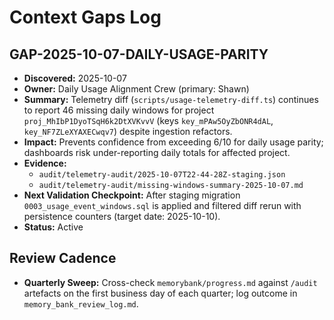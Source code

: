 # Context Gaps Log

## GAP-2025-10-07-DAILY-USAGE-PARITY
- **Discovered:** 2025-10-07
- **Owner:** Daily Usage Alignment Crew (primary: Shawn)
- **Summary:** Telemetry diff (`scripts/usage-telemetry-diff.ts`) continues to report 46 missing daily windows for project `proj_MhIbP1DyoTSqH6k2DtXVKvvV` (keys `key_mPAw5OyZbONR4dAL`, `key_NF7ZLeXYAXECwqv7`) despite ingestion refactors.
- **Impact:** Prevents confidence from exceeding 6/10 for daily usage parity; dashboards risk under-reporting daily totals for affected project.
- **Evidence:**
  - `audit/telemetry-audit/2025-10-07T22-44-28Z-staging.json`
  - `audit/telemetry-audit/missing-windows-summary-2025-10-07.md`
- **Next Validation Checkpoint:** After staging migration `0003_usage_event_windows.sql` is applied and filtered diff rerun with persistence counters (target date: 2025-10-10).
- **Status:** Active

## Review Cadence
- **Quarterly Sweep:** Cross-check `memorybank/progress.md` against `/audit` artefacts on the first business day of each quarter; log outcome in `memory_bank_review_log.md`.
